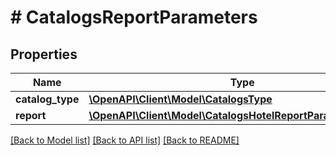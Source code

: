 # # CatalogsReportParameters

## Properties

Name | Type | Description | Notes
------------ | ------------- | ------------- | -------------
**catalog_type** | [**\OpenAPI\Client\Model\CatalogsType**](CatalogsType.md) |  |
**report** | [**\OpenAPI\Client\Model\CatalogsHotelReportParametersReport**](CatalogsHotelReportParametersReport.md) |  |

[[Back to Model list]](../../README.md#models) [[Back to API list]](../../README.md#endpoints) [[Back to README]](../../README.md)
